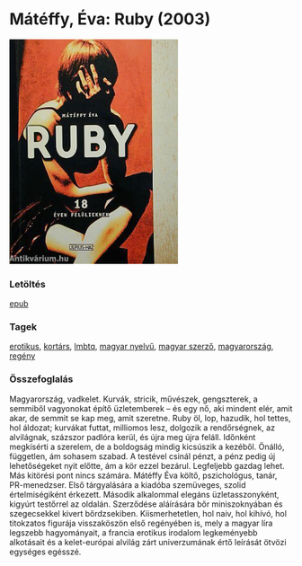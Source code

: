 # <a name="id_606">Mátéffy, Éva: Ruby (2003)</a>
<img src="https://github.com/BercziSandor/calibre_lib/raw/main/libs/main/Mateffy%2C%20Eva/Ruby%20%28606%29/cover.jpg" alt="cover" width="300"/>

### Letöltés
[epub](https://github.com/BercziSandor/calibre_lib/raw/main/libs/main/Mateffy%2C%20Eva/Ruby%20%28606%29/Ruby%20-%20Mateffy%2C%20Eva.epub)

### Tagek
[erotikus](https://github.com/berczisandor/calibre_lib/blob/main/libs/main/_tags/erotikus.md), [kortárs](https://github.com/berczisandor/calibre_lib/blob/main/libs/main/_tags/kort%c3%a1rs.md), [lmbtq](https://github.com/berczisandor/calibre_lib/blob/main/libs/main/_tags/lmbtq.md), [magyar nyelvű](https://github.com/berczisandor/calibre_lib/blob/main/libs/main/_tags/magyar%20nyelv%c5%b1.md), [magyar szerző](https://github.com/berczisandor/calibre_lib/blob/main/libs/main/_tags/magyar%20szerz%c5%91.md), [magyarország](https://github.com/berczisandor/calibre_lib/blob/main/libs/main/_tags/magyarorsz%c3%a1g.md), [regény](https://github.com/berczisandor/calibre_lib/blob/main/libs/main/_tags/reg%c3%a9ny.md)

### Összefoglalás
<div>
<p>Magyarország, ​vadkelet. Kurvák, stricik, művészek, gengszterek, a semmiből vagyonokat építő üzletemberek – és egy nő, aki mindent elér, amit akar, de semmit se kap meg, amit szeretne. Ruby öl, lop, hazudik, hol tettes, hol áldozat; kurvákat futtat, milliomos lesz, dolgozik a rendőrségnek, az alvilágnak, százszor padlóra kerül, és újra meg újra feláll. Időnként megkísérti a szerelem, de a boldogság mindig kicsúszik a kezéből. Önálló, független, ám sohasem szabad. A testével csinál pénzt, a pénz pedig új lehetőségeket nyit előtte, ám a kör ezzel bezárul. Legfeljebb gazdag lehet. Más kitörési pont nincs számára. Mátéffy Éva költő, pszichológus, tanár, PR-menedzser. Első tárgyalására a kiadóba szemüveges, szolid értelmiségiként érkezett. Második alkalommal elegáns üzletasszonyként, kigyúrt testőrrel az oldalán. Szerződése aláírására bőr miniszoknyában és szegecsekkel kivert bőrdzsekiben. Kiismerhetetlen, hol naiv, hol kihívó, hol titokzatos figurája visszaköszön első regényében is, mely a magyar líra legszebb hagyományait, a francia erotikus irodalom legkeményebb alkotásait és a kelet-európai alvilág zárt univerzumának értő leírását ötvözi egységes egésszé.</p></div>


